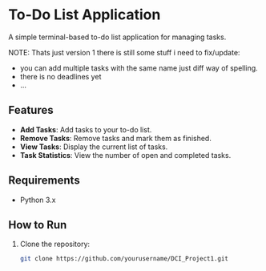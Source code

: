 # To-Do List Application

A simple terminal-based to-do list application for managing tasks.

NOTE: Thats just version 1 there is still some stuff i need to fix/update:
- you can add multiple tasks with the same name just diff way of spelling.
- there is no deadlines yet
- ...

## Features
- **Add Tasks**: Add tasks to your to-do list.
- **Remove Tasks**: Remove tasks and mark them as finished.
- **View Tasks**: Display the current list of tasks.
- **Task Statistics**: View the number of open and completed tasks.

## Requirements
- Python 3.x

## How to Run
1. Clone the repository:
   ```bash
   git clone https://github.com/yourusername/DCI_Project1.git

